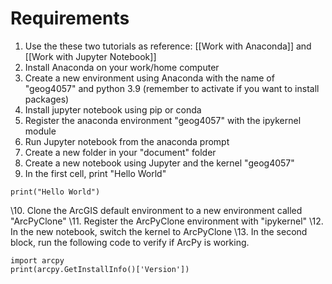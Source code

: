 # Requirements
1. Use the these two tutorials as reference: [[Work with Anaconda]] and [[Work with Jupyter Notebook]]
2. Install Anaconda on your work/home computer
3. Create a new environment using Anaconda with the name of "geog4057" and python 3.9 (remember to activate if you want to install packages)
4. Install jupyter notebook using pip or conda
5. Register the anaconda environment "geog4057" with the ipykernel module 
6. Run Jupyter notebook from the anaconda prompt 
7. Create a new folder in your "document" folder
8. Create a new notebook using Jupyter and the kernel "geog4057"
9. In the first cell, print "Hello World"

 ```
print("Hello World")
 ```

\10. Clone the ArcGIS default environment to a new environment called "ArcPyClone"
\11. Register the ArcPyClone environment with "ipykernel"
\12. In the new notebook, switch the kernel to ArcPyClone
\13. In the second block, run the following code to verify if ArcPy is working. 

```
import arcpy
print(arcpy.GetInstallInfo()['Version'])
```

